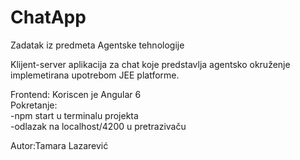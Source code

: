 # ChatApp
Zadatak iz predmeta Agentske tehnologije

Klijent-server aplikacija za chat koje predstavlja agentsko okruženje implemetirana upotrebom JEE platforme.

Frontend:
Koriscen je Angular 6
<br>
Pokretanje:
<br>
-npm start u terminalu projekta
<br>
-odlazak na localhost/4200 u pretrazivaču

Autor:Tamara Lazarević
